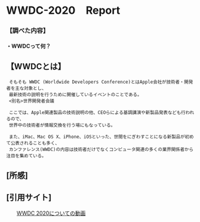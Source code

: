 # WWDC-2020　Report

### 【調べた内容】
#### ・WWDCって何？
  
## 【WWDCとは】
     そもそも WWDC (Worldwide Developers Conference)とはApple会社が技術者・開発者を主な対象とし、
     最新技術の説明を行うために開催しているイベントのことである。
     <別名>世界開発者会議
     
     ここでは、Apple関連製品の技術説明の他、CEOらによる基調講演や新製品発表なども行われるので、
     世界中の技術者が情報交換を行う場にもなっている。
     
     また、iMac、Mac OS X、iPhone、iOSといった、世間をにぎわすことになる新製品が初めて公表されることも多く、
     カンファレンス(WWDC)の内容は技術者だけでなくコンピュータ関連の多くの業界関係者から注目を集めている。
     
     
## [所感]     
    
## [引用サイト]
　　[WWDC 2020についての動画](https://www.youtube.com/watch?v=GEZhD3J89ZE&feature=youtu.be)
     

   
